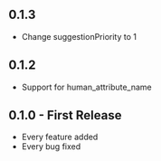 ## 0.1.3
* Change suggestionPriority to 1

## 0.1.2
* Support for human_attribute_name

## 0.1.0 - First Release
* Every feature added
* Every bug fixed
